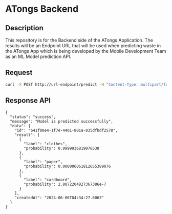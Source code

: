 # ATongs Backend

## Description
This repository is for the Backend side of the ATongs Application. The results will be an Endpoint URL that will be used when predicting waste in the ATongs App which is being developed by the Mobile Development Team as an ML Model prediction API.

## Request

```bash
curl -X POST http://url-endpoint/predict -H "Content-Type: multipart/form-data" -F "image=@trash-bag.jpg"
```

## Response API

```
{
  "status": "success",
  "message": "Model is predicted successfully",
  "data": {
    "id": "641f00e4-1f7e-4401-801a-035dfbdf2578",
    "result": [
      {
        "label": "clothes",
        "probability": 0.9999936819076538
      },
      {
        "label": "paper",
        "probability": 0.000006061812655389076
      },
      {
        "label": "cardboard",
        "probability": 2.8072204827367386e-7
      }
    ],
    "createdAt": "2024-06-06T04:34:27.606Z"
  }
}
```